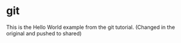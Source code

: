 # git

This is the Hello World example from the git tutorial.
(Changed in the original and pushed to shared)
